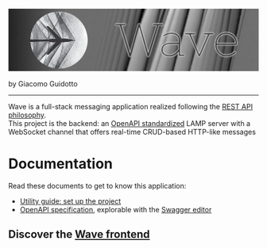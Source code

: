 ![Wave](documentation/assets/banner_v2.png)

by Giacomo Guidotto

---

Wave is a full-stack messaging application realized following the [REST API philosophy](https://restfulapi.net/).  
This project is the backend: an [OpenAPI standardized](https://www.openapis.org/) LAMP server with a WebSocket channel
that offers real-time CRUD-based HTTP-like messages

# Documentation

Read these documents to get to know this application:

- [Utility guide: set up the project](documentation/set_up.md)
- [OpenAPI specification](openapi/wave.yaml), explorable with the [Swagger editor](https://editor.swagger.io/)

## Discover the [Wave frontend](https://github.com/GiacomoGuidotto/Wave)